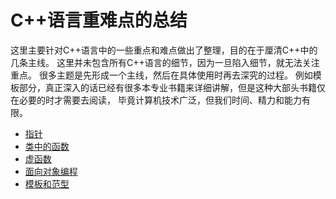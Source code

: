 # C++语言重难点的总结

 这里主要针对C++语言中的一些重点和难点做出了整理，目的在于厘清C++中的几条主线。
 这里并未包含所有C++语言的细节，因为一旦陷入细节，就无法关注重点。
 很多主题是先形成一个主线，然后在具体使用时再去深究的过程。
 例如模板部分，真正深入的话已经有很多本专业书籍来详细讲解，但是这种大部头书籍仅在必要的时才需要去阅读，
 毕竟计算机技术广泛，但我们时间、精力和能力有限。


- [指针](https://github.com/wangdingqiao/programmer-evolution-plan/tree/master/language/c%2B%2B/pointer)
- [类中的函数](https://github.com/wangdingqiao/programmer-evolution-plan/tree/master/language/c%2B%2B/functions-with-class)
- [虚函数](https://github.com/wangdingqiao/programmer-evolution-plan/tree/master/language/c%2B%2B/virtual)
- [面向对象编程](https://github.com/wangdingqiao/programmer-evolution-plan/tree/master/language/c%2B%2B/OOP)
- [模板和范型](https://github.com/wangdingqiao/programmer-evolution-plan/tree/master/language/c%2B%2B/templates)
